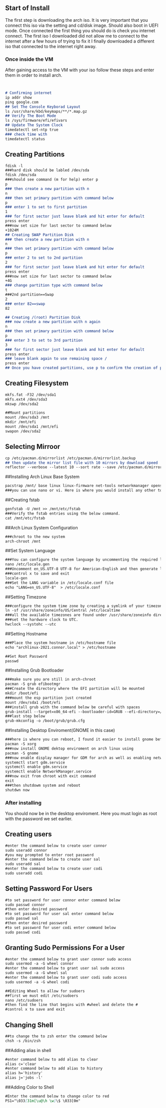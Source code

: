 ## Start of Install 

The first step is downloading the arch iso. It is very important that you connect this iso via the setting and cd/disk image. Should also boot in UEFI mode. Once connected the first thing you should do is check you internet connect. The first iso I downloaded did not allow me to connect to the internet after a few hours of trying to fix it I finally downloaded a different iso that connected to the internet right away. 

### Once inside the VM

After gaining access to the VM with your iso follow these steps and enter them in order to install arch.

```markdown


# Confirming internet 
ip addr show
ping google.com
## Set The Console Keyborad Layout
ls /usr/share/kbd/keymaps/**/*.map.gz 
## Verify The Boot Mode
ls /sys/firmware/efi/efivars
## Update The System Clock
timedatectl set-ntp true
### check time with 
timedatectl status

```
## Creating Partitions 
```markdown
fdisk -l 
###hard disk should be labled /dev/sda
fdisk /dev/sda
###should see command (m for help) enter p 
p 
### then create a new partition with n
n 
### then set primary partition with command below 
p 
### enter 1 to set to first partition 
1 
### for first sector just leave blank and hit enter for default
press enter 
###now set size for last sector to command below
+1024M  
## Creating SWAP Partition Disk
### then create a new partition with n
n 
### then set primary partition with command below 
p 
### enter 2 to set to 2nd partition 
2 
### for first sector just leave blank and hit enter for default
press enter 
###now set size for last sector to command below
+4G 
### change partition type with command below
t 
###2nd partition==Swap
2 
### enter 82==swap
82 

## Creating /(root) Partition Disk
### now create a new partition with n again
n 
### then set primary partition with command below 
p 
### enter 3 to set to 3rd partition 
3 
### for first sector just leave blank and hit enter for default
press enter 
### leave blank again to use remaining space /
press enter 
## Once you have created partitions, use p to confirm the creation of partitions and then, w to save the changes.
```

## Creating Filesystem 
```markdown
mkfs.fat -F32 /dev/sda1
mkfs.ext4 /dev/sda3
mkswp /dev/sda2

##Mount partitions 
mount /dev/sda3 /mnt
mkdir /mnt/efi
mount /dev/sda1 /mnt/efi
swapon /dev/sda2
```
## Selecting Mirroor
```markdown
cp /etc/pacman.d/mirrorlist /etc/pacman.d/mirrorlist.backup
## then update the mirror list file with 10 mirrors by download speed
reflector --verbose --latest 10 --sort rate --save /etc/pacman.d/mirrorlist
```
##Installing Arch Linux Base System
```markdown
pacstrap /mnt/ base linux linux-firmware net-tools networkmanager openssh nano 
###you can use nano or vi. Here is where you would install any other tools or packages you want 
```
##Creating fstab
```markdown
genfstab -U /mnt >> /mnt/etc/fstab
###Verify the fstab entries using the below command.
cat /mnt/etc/fstab
```
##Arch Linux System Configuration 
```markdown
###chroot to the new system
arch-chroot /mnt 
```
##Set System Language 
```markdown
###You can configure the system language by uncommenting the required languages from /etc/locale.gen file
nano /etc/locale.gen
###Uncomment en_US.UTF-8 UTF-8 for American-English and then generate locales by running
###control x to save and exit
locale-gen
###Set the LANG variable in /etc/locale.conf file
echo "LANG=en_US.UTF-8"  > /etc/locale.conf
```
##Setting Timezone
```markdown
###configure the system time zone by creating a symlink of your timezone to the /etc/localtime file
ln -sf /usr/share/zoneinfo/US/Central /etc/localtime 
###all the available timezones are found under /usr/share/zoneinfo directory
###set the hardware clock to UTC.
hwclock --systohc --utc
```
##Setting Hostname
```markdown
###Place the system hostname in /etc/hostname file
echo "archlinux-2021.connor.local" > /etc/hostname
```
```markdown
##Set Root Password
passwd
```
##Installing Grub Bootloader
```markdown
###make sure you are still in arch-chroot
pacman -S grub efibootmgr
###Create the directory where the EFI partition will be mounted
mkdir /boot/efi
###mount the esp partition just created
mount /dev/sda1 /boot/efi
###install grub with the command below be careful with spaces
grub-install --target=x86_64-efi --bootloader-id=GRUB --efi-directory=/boot/efi
###last step below 
grub-mkconfig -o /boot/grub/grub.cfg
```
##Installing Desktop Enviroment(GNOME in this case)
```markdown
###here is where you can reboot, I found it easier to install gnome before reboot
pacman -S xorg
###now install GNOME dektop enviroment on arch linux using
pacman -S gnome
###now enable display manager for GDM for arch as well as enabling network manager
systemctl start gdm.service
systemctl enable gdm.service
systemctl enable NetworkManager.service
###now exit from chroot with exit command
exit
###then shutdowm system and reboot
shutdwn now
```



### After installing 
You should now be in the desktop enviroment. Here you must login as root with the password we set earlier.
## Creating users
```markdown
#enter the command below to create user connor 
sudo useradd connor 
#you may prompted to enter root password
#enter the command below to create user sal
sudo useradd sal
#enter the command below to create user codi
sudo useradd codi
```
## Setting Password For Users
```markdown
#to set password for user connor enter command below
sudo passwd connor 
#then enter desired password 
#to set password for user sal enter command below
sudo passwd sal
#then enter desired password 
#to set password for user codi enter command below
sudo passwd codi
```
## Granting Sudo Permissions For a User
```markdown
#enter the command below to grant user connor sudo access
sudo usermod -a -G wheel connor 
#enter the command below to grant user sal sudo access
sudo usermod -a -G wheel sal 
#enter the command below to grant user codi sudo access
sudo usermod -a -G wheel codi

##Editing Wheel to allow for sudoers 
##first we must edit /etc/sudoers 
nano /etc/sudoers
#then find the line that begins with #wheel and delete the #
#control x to save and exit
```
## Changing Shell
```markdown
##to change the to zsh enter the command below
chsh -s /bin/zsh
```
##Adding alias in shell
```markdown
#enter command below to add alias to clear
alias c='clear
#enter command below to add alias to history 
alias h='history'
alias j='jobs -l'
```
##Adding Color to Shell
```markdown
#Enter the command below to change color to red
PS1="\033[31m[\u@\h \w]\$ \033[0m"

```
